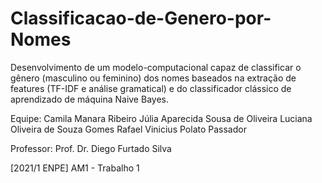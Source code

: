 # Classificacao-de-Genero-por-Nomes
Desenvolvimento de um modelo-computacional capaz de classificar o gênero (masculino ou feminino) dos nomes baseados na extração de features (TF-IDF e análise gramatical) e do classificador clássico de aprendizado de máquina Naive Bayes.



Equipe:
Camila Manara Ribeiro
Júlia Aparecida Sousa de Oliveira
Luciana Oliveira de Souza Gomes
Rafael Vinicius Polato Passador

Professor:
Prof. Dr. Diego Furtado Silva

[2021/1 ENPE] AM1 - Trabalho 1
